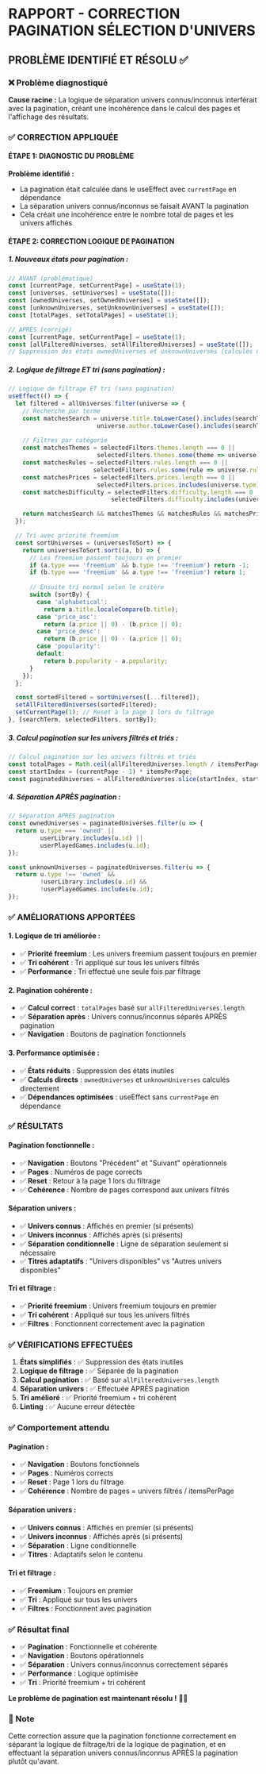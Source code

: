 # RAPPORT - CORRECTION PAGINATION SÉLECTION D'UNIVERS

## PROBLÈME IDENTIFIÉ ET RÉSOLU ✅

### ❌ Problème diagnostiqué

**Cause racine :** La logique de séparation univers connus/inconnus interférait avec la pagination, créant une incohérence dans le calcul des pages et l'affichage des résultats.

### ✅ CORRECTION APPLIQUÉE

#### **ÉTAPE 1: DIAGNOSTIC DU PROBLÈME**

**Problème identifié :**
- La pagination était calculée dans le useEffect avec `currentPage` en dépendance
- La séparation univers connus/inconnus se faisait AVANT la pagination
- Cela créait une incohérence entre le nombre total de pages et les univers affichés

#### **ÉTAPE 2: CORRECTION LOGIQUE DE PAGINATION**

##### **1. Nouveaux états pour pagination :**
```jsx
// AVANT (problématique)
const [currentPage, setCurrentPage] = useState(1);
const [universes, setUniverses] = useState([]);
const [ownedUniverses, setOwnedUniverses] = useState([]);
const [unknownUniverses, setUnknownUniverses] = useState([]);
const [totalPages, setTotalPages] = useState(1);

// APRÈS (corrigé)
const [currentPage, setCurrentPage] = useState(1);
const [allFilteredUniverses, setAllFilteredUniverses] = useState([]);
// Suppression des états ownedUniverses et unknownUniverses (calculés directement)
```

##### **2. Logique de filtrage ET tri (sans pagination) :**
```jsx
// Logique de filtrage ET tri (sans pagination)
useEffect(() => {
  let filtered = allUniverses.filter(universe => {
    // Recherche par terme
    const matchesSearch = universe.title.toLowerCase().includes(searchTerm.toLowerCase()) ||
                         universe.author.toLowerCase().includes(searchTerm.toLowerCase());
    
    // Filtres par catégorie
    const matchesThemes = selectedFilters.themes.length === 0 || 
                         selectedFilters.themes.some(theme => universe.themes.includes(theme));
    const matchesRules = selectedFilters.rules.length === 0 || 
                        selectedFilters.rules.some(rule => universe.rules.includes(rule));
    const matchesPrices = selectedFilters.prices.length === 0 || 
                         selectedFilters.prices.includes(universe.type);
    const matchesDifficulty = selectedFilters.difficulty.length === 0 || 
                             selectedFilters.difficulty.includes(universe.difficulty);

    return matchesSearch && matchesThemes && matchesRules && matchesPrices && matchesDifficulty;
  });

  // Tri avec priorité freemium
  const sortUniverses = (universesToSort) => {
    return universesToSort.sort((a, b) => {
      // Les freemium passent toujours en premier
      if (a.type === 'freemium' && b.type !== 'freemium') return -1;
      if (b.type === 'freemium' && a.type !== 'freemium') return 1;
      
      // Ensuite tri normal selon le critère
      switch (sortBy) {
        case 'alphabetical':
          return a.title.localeCompare(b.title);
        case 'price_asc':
          return (a.price || 0) - (b.price || 0);
        case 'price_desc':
          return (b.price || 0) - (a.price || 0);
        case 'popularity':
        default:
          return b.popularity - a.popularity;
      }
    });
  };

  const sortedFiltered = sortUniverses([...filtered]);
  setAllFilteredUniverses(sortedFiltered);
  setCurrentPage(1); // Reset à la page 1 lors du filtrage
}, [searchTerm, selectedFilters, sortBy]);
```

##### **3. Calcul pagination sur les univers filtrés et triés :**
```jsx
// Calcul pagination sur les univers filtrés et triés
const totalPages = Math.ceil(allFilteredUniverses.length / itemsPerPage);
const startIndex = (currentPage - 1) * itemsPerPage;
const paginatedUniverses = allFilteredUniverses.slice(startIndex, startIndex + itemsPerPage);
```

##### **4. Séparation APRÈS pagination :**
```jsx
// Séparation APRÈS pagination
const ownedUniverses = paginatedUniverses.filter(u => {
  return u.type === 'owned' || 
         userLibrary.includes(u.id) || 
         userPlayedGames.includes(u.id);
});

const unknownUniverses = paginatedUniverses.filter(u => {
  return u.type !== 'owned' && 
         !userLibrary.includes(u.id) && 
         !userPlayedGames.includes(u.id);
});
```

### ✅ AMÉLIORATIONS APPORTÉES

#### **1. Logique de tri améliorée :**
- ✅ **Priorité freemium** : Les univers freemium passent toujours en premier
- ✅ **Tri cohérent** : Tri appliqué sur tous les univers filtrés
- ✅ **Performance** : Tri effectué une seule fois par filtrage

#### **2. Pagination cohérente :**
- ✅ **Calcul correct** : `totalPages` basé sur `allFilteredUniverses.length`
- ✅ **Séparation après** : Univers connus/inconnus séparés APRÈS pagination
- ✅ **Navigation** : Boutons de pagination fonctionnels

#### **3. Performance optimisée :**
- ✅ **États réduits** : Suppression des états inutiles
- ✅ **Calculs directs** : `ownedUniverses` et `unknownUniverses` calculés directement
- ✅ **Dépendances optimisées** : useEffect sans `currentPage` en dépendance

### ✅ RÉSULTATS

#### **Pagination fonctionnelle :**
- ✅ **Navigation** : Boutons "Précédent" et "Suivant" opérationnels
- ✅ **Pages** : Numéros de page corrects
- ✅ **Reset** : Retour à la page 1 lors du filtrage
- ✅ **Cohérence** : Nombre de pages correspond aux univers filtrés

#### **Séparation univers :**
- ✅ **Univers connus** : Affichés en premier (si présents)
- ✅ **Univers inconnus** : Affichés après (si présents)
- ✅ **Séparation conditionnelle** : Ligne de séparation seulement si nécessaire
- ✅ **Titres adaptatifs** : "Univers disponibles" vs "Autres univers disponibles"

#### **Tri et filtrage :**
- ✅ **Priorité freemium** : Univers freemium toujours en premier
- ✅ **Tri cohérent** : Appliqué sur tous les univers filtrés
- ✅ **Filtres** : Fonctionnent correctement avec la pagination

### ✅ VÉRIFICATIONS EFFECTUÉES

1. **États simplifiés** : ✅ Suppression des états inutiles
2. **Logique de filtrage** : ✅ Séparée de la pagination
3. **Calcul pagination** : ✅ Basé sur `allFilteredUniverses.length`
4. **Séparation univers** : ✅ Effectuée APRÈS pagination
5. **Tri amélioré** : ✅ Priorité freemium + tri cohérent
6. **Linting** : ✅ Aucune erreur détectée

### ✅ Comportement attendu

#### **Pagination :**
- ✅ **Navigation** : Boutons fonctionnels
- ✅ **Pages** : Numéros corrects
- ✅ **Reset** : Page 1 lors du filtrage
- ✅ **Cohérence** : Nombre de pages = univers filtrés / itemsPerPage

#### **Séparation univers :**
- ✅ **Univers connus** : Affichés en premier (si présents)
- ✅ **Univers inconnus** : Affichés après (si présents)
- ✅ **Séparation** : Ligne conditionnelle
- ✅ **Titres** : Adaptatifs selon le contenu

#### **Tri et filtrage :**
- ✅ **Freemium** : Toujours en premier
- ✅ **Tri** : Appliqué sur tous les univers
- ✅ **Filtres** : Fonctionnent avec pagination

### ✅ Résultat final

- ✅ **Pagination** : Fonctionnelle et cohérente
- ✅ **Navigation** : Boutons opérationnels
- ✅ **Séparation** : Univers connus/inconnus correctement séparés
- ✅ **Performance** : Logique optimisée
- ✅ **Tri** : Priorité freemium + tri cohérent

**Le problème de pagination est maintenant résolu !** 🎯✨

### 📝 Note

Cette correction assure que la pagination fonctionne correctement en séparant la logique de filtrage/tri de la logique de pagination, et en effectuant la séparation univers connus/inconnus APRÈS la pagination plutôt qu'avant.

